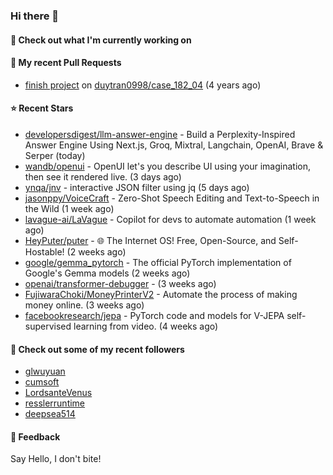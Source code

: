 ### Hi there 👋

#### 👷 Check out what I'm currently working on

#### 🔨 My recent Pull Requests

- [finish project](https://github.com/duytran0998/case_182_04/pull/1) on [duytran0998/case_182_04](https://github.com/duytran0998/case_182_04) (4 years ago)

#### ⭐ Recent Stars

- [developersdigest/llm-answer-engine](https://github.com/developersdigest/llm-answer-engine) - Build a Perplexity-Inspired Answer Engine Using Next.js, Groq, Mixtral, Langchain, OpenAI, Brave &amp; Serper (today)
- [wandb/openui](https://github.com/wandb/openui) - OpenUI let&#39;s you describe UI using your imagination, then see it rendered live. (3 days ago)
- [ynqa/jnv](https://github.com/ynqa/jnv) - interactive JSON filter using jq (5 days ago)
- [jasonppy/VoiceCraft](https://github.com/jasonppy/VoiceCraft) - Zero-Shot Speech Editing and Text-to-Speech in the Wild (1 week ago)
- [lavague-ai/LaVague](https://github.com/lavague-ai/LaVague) - Copilot for devs to automate automation (1 week ago)
- [HeyPuter/puter](https://github.com/HeyPuter/puter) - 🌐 The Internet OS! Free, Open-Source, and Self-Hostable! (2 weeks ago)
- [google/gemma_pytorch](https://github.com/google/gemma_pytorch) - The official PyTorch implementation of Google&#39;s Gemma models (2 weeks ago)
- [openai/transformer-debugger](https://github.com/openai/transformer-debugger) -  (3 weeks ago)
- [FujiwaraChoki/MoneyPrinterV2](https://github.com/FujiwaraChoki/MoneyPrinterV2) - Automate the process of making money online. (3 weeks ago)
- [facebookresearch/jepa](https://github.com/facebookresearch/jepa) - PyTorch code and models for V-JEPA self-supervised learning from video. (4 weeks ago)

#### 👯 Check out some of my recent followers

- [glwuyuan](https://github.com/glwuyuan)
- [cumsoft](https://github.com/cumsoft)
- [LordsanteVenus](https://github.com/LordsanteVenus)
- [resslerruntime](https://github.com/resslerruntime)
- [deepsea514](https://github.com/deepsea514)

#### 💬 Feedback

Say Hello, I don't bite!